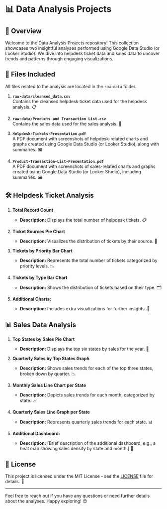 # 📊 Data Analysis Projects

## 🌟 Overview

Welcome to the Data Analysis Projects repository! This collection showcases two insightful analyses performed using Google Data Studio (or Looker Studio). We dive into helpdesk ticket data and sales data to uncover trends and patterns through engaging visualizations.

## 📁 Files Included

All files related to the analysis are located in the `raw-data` folder.

1. **`raw-data/cleansed_data.csv`**  
   Contains the cleansed helpdesk ticket data used for the helpdesk analysis. 📋

2. **`raw-data/Products and Transaction List.csv`**  
   Contains the sales data used for the sales analysis. 🛒

3. **`Helpdesk-Tickets-Presentation.pdf`**  
   A PDF document with screenshots of helpdesk-related charts and graphs created using Google Data Studio (or Looker Studio), along with summaries. 🖼️

4. **`Product-Transaction-List-Presentation.pdf`**  
   A PDF document with screenshots of sales-related charts and graphs created using Google Data Studio (or Looker Studio), including summaries. 🖼️



## 🛠️ Helpdesk Ticket Analysis

1. **Total Record Count**  
   - **Description:** Displays the total number of helpdesk tickets. 📋

2. **Ticket Sources Pie Chart**  
   - **Description:** Visualizes the distribution of tickets by their source. 🍰

3. **Tickets by Priority Bar Chart**  
   - **Description:** Represents the total number of tickets categorized by priority levels. 📉

4. **Tickets by Type Bar Chart**  
   - **Description:** Shows the distribution of tickets based on their type. 🗂️

5. **Additional Charts:**  
   - **Description:** Includes extra visualizations for further insights. 🌟

## 📊 Sales Data Analysis

1. **Top States by Sales Pie Chart**  
   - **Description:** Displays the top six states by sales for the year. 🍰

2. **Quarterly Sales by Top States Graph**  
   - **Description:** Shows sales trends for each of the top three states, broken down by quarter. 📉

3. **Monthly Sales Line Chart per State**  
   - **Description:** Depicts sales trends for each month, categorized by state. 📈

4. **Quarterly Sales Line Graph per State**  
   - **Description:** Represents quarterly sales trends for each state. 📊

5. **Additional Dashboard:**  
   - **Description:** [Brief description of the additional dashboard, e.g., a heat map showing sales density by state and month.] 🌟

## 📜 License

This project is licensed under the MIT License - see the [LICENSE](LICENSE) file for details. 📝

---

Feel free to reach out if you have any questions or need further details about the analyses. Happy exploring! 😊
